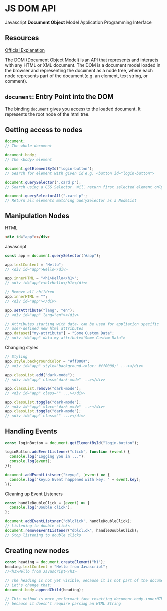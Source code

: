 # JS DOM API

Javascript **Document Object** Model Application Programming Interface

## Resources

[Official Explanation](https://developer.mozilla.org/en-US/docs/Glossary/DOM)

The DOM (Document Object Model) is an API that represents and interacts with any
HTML or XML document. The DOM is a document model loaded in the browser and
representing the document as a node tree, where each node represents part of the
document (e.g. an element, text string, or comment).

## `document`: Entry Point into the DOM

The binding `document` gives you access to the loaded document. It represents
the root node of the html tree.

## Getting access to nodes

```js
document;
// The whole document

document.body;
// The <body> element

document.getElementById("login-button");
// Search for element with given id e.g. <button id="login-button">

document.querySelector(".card p");
// Search using a CSS Selector. Will return first selected element only

document.querySelectorAll(".card p");
// Return all elements matching querySelector as a NodeList
```

## Manipulation Nodes

HTML

```html
<div id="app"></div>
```

Javascript

```js
const app = document.querySelector("#app");

app.textContent = "Hello";
// <div id="app">Hello</div>

app.innerHTML = "<h1>Hello</h1>";
// <div id="app"><h1>Hello</h1></div>

// Remove all children
app.innerHTML = "";
// <div id="app"></div>

app.setAttribute("lang", "en");
// <div id="app" lang="en"></div>

// Attributes starting with data- can be used for appliation specific
// user-defined new html attributes
app.dataset["my-attribute"] = "Some Custom Data";
// <div id="app" data-my-attribute="Some Custom Data">
```

Changing styles

```js
// Styling
app.style.backgroundColor = "#ff0000";
// <div id="app" style="background-color: #ff0000;" ...></div>

app.classList.add("dark-mode");
// <div id="app" class="dark-mode" ...></div>

app.classList.remove("dark-mode");
// <div id="app" class="" ...></div>

app.classList.toggle("dark-mode");
// <div id="app" class="dark-mode" ...></div>
app.classList.toggle("dark-mode");
// <div id="app" class="" ...></div>
```

## Handling Events

```js
const loginButton = document.getElementById("login-button");

loginButton.addEventListener("click", function (event) {
  console.log("Logging you in ...");
  console.log(event);
});

document.addEventListsner("keyup", (event) => {
  console.log("keyup Event happened with key: " + event.key);
});
```

Cleaning up Event Listeners

```js
const handleDoubleClick = (event) => {
  console.log("Double click");
};

document.addEventListsner("dblclick", handleDoubleClick);
// Listening to double clicks
document.removeEventListener("dblclick", handleDoubleClick);
// Stop listening to double clicks
```

## Creating new nodes

```js
const heading = document.createElement("h1");
heading.textContent = "Hello from Javascript";
//<h1>Hello from Javascript</h1>

// The heading is not yet visible, because it is not part of the document tree.
// Let's change that:
document.body.appendChild(heading);

// This method is more performant then resetting document.body.innerHTML,
// because it doesn't require parsing an HTML String
```
